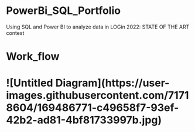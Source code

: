 # PowerBi_SQL_Portfolio
Using SQL and Power BI to analyze data in LOGin 2022: STATE OF THE ART contest
<h1>Work_flow<h1>
![Untitled Diagram](https://user-images.githubusercontent.com/71718604/169486771-c49658f7-93ef-42b2-ad81-4bf81733997b.jpg)
